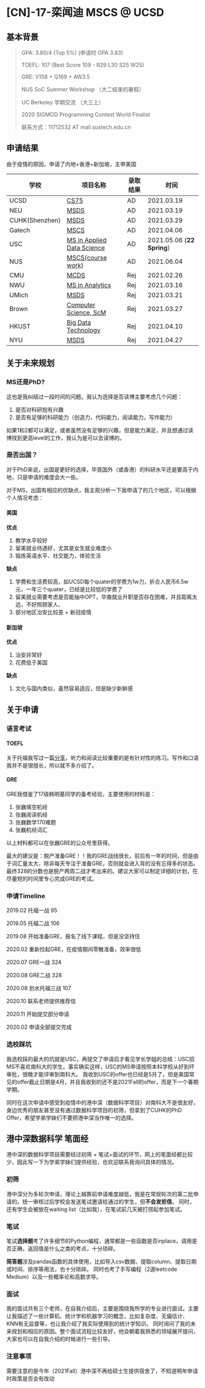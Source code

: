 # \[CN\]-17-栾闻迪 MSCS @ UCSD

## 基本背景

>GPA: 3.80/4 (Top 5%) (申请时 GPA 3.83)
>
>TOEFL: 107 (Best Score 109 - R29 L30 S25 W25)
>
>GRE: V158 + Q169 + AW3.5
>
>NUS SoC Summer Workshop （大二结束的暑假）
>
>UC Berkeley 学期交流 （大三上）
>
>2020 SIGMOD Programming Contest World Finalist
>
>联系方式：11712532 AT mail.sustech.edu.cn

## 申请结果

由于疫情的原因，申请了内地+香港+新加坡，主申美国

| 学校          | 项目名称                                                     | 录取结果 |  时间   |
| -----------   | ------------------------------------------------------------ | -------- | ----------|
| UCSD          | [CS75](https://cse.ucsd.edu/graduate/degree-programs/ms-program/ms-2015-comp-standard)              | AD |2021.03.19|
| NEU           | [MSDS](https://www.northeastern.edu/graduate/program/master-of-science-in-data-science-5256/)              | AD |2021.03.19|
| CUHK(Shenzhen)| [MSDS](https://mscds.cuhk.edu.cn/)              | AD |2021.03.29|
| Gatech        | [MSCS](https://www.cc.gatech.edu/future/masters/mscs)              | AD |2021.04.06|
| USC           | [MS in Applied Data Science](https://viterbigradadmission.usc.edu/programs/masters/msprograms/data-science/ms-applied-data-science/)              | AD |2021.05.06 (**22 Spring**)|
| NUS           | [MSCS(course work)](https://www.comp.nus.edu.sg/programmes/pg/mcs/)              | AD | 2021.06.04|
| CMU           | [MCDS](https://mcds.cs.cmu.edu/apply-mcds-program)              | Rej | 2021.02.26|
| NWU           | [MS in Analytics](https://www.mccormick.northwestern.edu/analytics/)   | Rej | 2021.03.16|
| UMich         | [MSDS](https://lsa.umich.edu/stats/masters_students/mastersprograms/data-science-masters-program.html)              | Rej | 2021.03.21|
| Brown         | [Computer Science, ScM](http://static.cs.brown.edu/degrees/masters/)              | Rej | 2021.03.27|
| HKUST         | [Big Data Technology](https://seng.ust.hk/zh-hans/zh-hans/academics/taught-postgraduate/msc-bdt)              | Rej | 2021.04.10|
| NYU         | [MSDS](https://cds.nyu.edu/masters-curriculum/)              | Rej | 2021.04.27|


## 关于未来规划

### MS还是PhD?
这也是我纠结过一段时间的问题。我认为选择是否读博主要考虑几个问题：
1. 是否对科研抱有兴趣
2. 是否有足够的科研能力（创造力，代码能力，阅读能力，写作能力）

如果1和2都可以满足，或者虽然没有足够的兴趣，但是能力满足，并且想通过读博找到更高level的工作，我认为是可以去读博的。

### 是否出国？
对于PhD来说，出国是更好的选择，毕竟国外（或香港）的科研水平还是要高于内地，只是申请的难度会大一些。

对于MS，出国有相应的优缺点，我主观分析一下我申请了的几个地区，可以根据个人情况考虑：

#### 美国

**优点**
1. 教学水平较好
2. 留美就业待遇好，尤其是女生就业难度小
3. 锻炼英语水平、社交能力，体验生活

**缺点**
1. 学费和生活费较高，如UCSD每个quater的学费为1w刀，折合人民币6.5w元，一年三个quater，已经是比较低的学费了
2. 留美就业需要考虑是否能抽中OPT，华裔就业升职是否存在困难，并且距离太远，不好照顾家人、
3. 部分地区治安比较差 + 新冠疫情

#### 新加坡

**优点**
1. 治安非常好
2. 花费低于美国

**缺点**
1. 文化与国内类似，虽然容易适应，但是缺少新鲜感

## 关于申请

### 语言考试

#### TOEFL

关于托福我写过一篇[分享](https://mp.weixin.qq.com/s/I1fDMFk2i8UUBwtiyKusSQ)，听力和阅读比较重要的是有针对性的练习。写作和口语我并不是很擅长，所以就不多介绍了。

#### GRE

GRE我借鉴了17级韩明基同学的备考经验，主要使用的材料是：

1. 张巍填空机经
2. 张巍阅读机经
3. 张巍数学170难题
4. 张巍机经词汇

以上材料都可以在张巍GRE的公众号里获得。

最大的建议是：脱产准备GRE！！我的GRE战线很长，前后有一年的时间，但是由于词汇量太大，除非每天专注于准备GRE，否则就会进入背的没有忘得多的状态。最终328的分数也是脱产两周二战才考出来的。建议大家可以制定详细的计划，在尽量短的时间里专心完成GRE的考试。

### 申请Timeline

2019.02 托福一战 95

2019.05 托福二战 106

2019.08 开始准备GRE，报名了线下课程，但是没坚持住

2020.02 重新捡起GRE，在疫情期间零散准备，效率很低

2020.07 GRE一战 324

2020.08 GRE二战 328

2020.08 划水托福三战 107

2020.10 联系老师提供推荐信

2020.11 开始提交部分申请

2020.02 申请全部提交完成

### 选校踩坑

我选校踩的最大的坑就是USC，再提交了申请后才看见学长学姐的总结：USC招MS不喜欢南科大的学生。事实确实这样，USC的MS申请按照本科学校从好到坏审批，很晚才能评审到南科大。
我收到USC的offer也已经是5月了，但是美国常见的offer截止日期是4月，并且我收到的还不是2021Fall的offer，而是下一个春期学期。

同时在这次申请中感受到疫情中的港中深（数据科学项目）对南科大不是很友好，身边优秀的朋友甚至没有通过数据科学项目的初筛，但拿到了CUHK的PhD Offer，希望学弟学妹们不要把港中深当作唯一的选择。

## 港中深数据科学 笔面经

港中深的数据科学项目需要经过初筛 + 笔试+面试的环节，网上的笔面经都比较少，因此写一下为学弟学妹们提供经验，也欢迎联系我询问具体的情况。

### 初筛
港中深分为多轮次申请，理论上越靠前申请难度越低，我是在常规轮次的第二批申请的。统一审核过后学校会发送笔试邀请给通过的学生，但**不会发拒信**。
同时，还有学生会被放在waiting list（比如我），在笔试前几天被打捞起参加笔试。

### 笔试
笔试**选择题**考了许多细节的Python编程，通常都是一些函数是否inplace，调用是否正确，返回值是什么之类的考点，十分琐碎。

**简答题**涉及pandas函数的具体使用，比如导入csv数据、提取column、提取日期或时间、排序等用法，也十分琐碎。
同时也考了手写编程（2道leetcode Medium）以及一些概率论和高数求导。

### 面试
我的面试共有三个老师，在自我介绍后，主要是围绕我所学的专业进行面试。主要让我描述了一些计算机、统计学和机器学习的概念，比如复杂度、无偏估计、KNN有无监督等，也让我介绍了我实际使用到的统计学知识。
同时询问了我的未来规划和相应的原因。整个面试流程比较友好，他会朝着我熟悉的领域展开提问，大家也可以在自我介绍的时候进行一些引导。

### 注意事项

需要注意的是今年（2021Fall）港中深不再给硕士生提供宿舍了，不知道明年申请时政策是否会有改动
